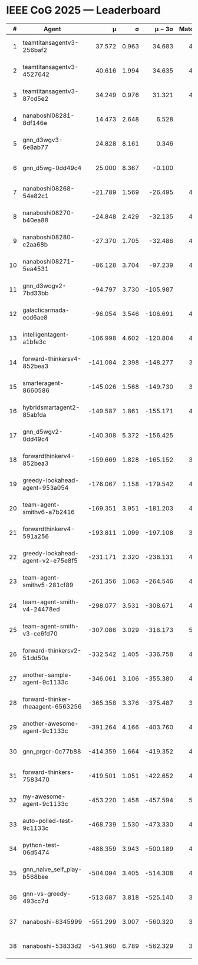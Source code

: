 # IEEE CoG 2025 — Leaderboard

| # | Agent | μ | σ | μ − 3σ | Matches | Updated |
|---:|---|---:|---:|---:|---:|---|
| 1 | teamtitansagentv3-256baf2 | 37.572 | 0.963 | 34.683 | 4836 | 2025-08-29 20:40 |
| 2 | teamtitansagentv3-4527642 | 40.616 | 1.994 | 34.635 | 4896 | 2025-08-29 20:40 |
| 3 | teamtitansagentv3-87cd5e2 | 34.249 | 0.976 | 31.321 | 4480 | 2025-08-29 20:40 |
| 4 | nanaboshi08281-8df146e | 14.473 | 2.648 | 6.528 | 206 | 2025-08-29 20:40 |
| 5 | gnn_d3wgv3-6e8ab77 | 24.828 | 8.161 | 0.346 | 118 | 2025-08-29 20:40 |
| 6 | gnn_d5wg-0dd49c4 | 25.000 | 8.367 | -0.100 | 80 | 2025-08-29 20:40 |
| 7 | nanaboshi08268-54e82c1 | -21.789 | 1.569 | -26.495 | 4740 | 2025-08-29 20:40 |
| 8 | nanaboshi08270-b40ea88 | -24.848 | 2.429 | -32.135 | 4860 | 2025-08-29 20:40 |
| 9 | nanaboshi08280-c2aa68b | -27.370 | 1.705 | -32.486 | 4418 | 2025-08-29 20:40 |
| 10 | nanaboshi08271-5ea4531 | -86.128 | 3.704 | -97.239 | 4938 | 2025-08-29 20:40 |
| 11 | gnn_d3wogv2-7bd33bb | -94.797 | 3.730 | -105.987 | 204 | 2025-08-29 20:40 |
| 12 | galacticarmada-ecd6ae8 | -96.054 | 3.546 | -106.691 | 4700 | 2025-08-29 20:40 |
| 13 | intelligentagent-a1bfe3c | -106.998 | 4.602 | -120.804 | 4080 | 2025-08-29 20:40 |
| 14 | forward-thinkersv4-852bea3 | -141.084 | 2.398 | -148.277 | 3640 | 2025-08-29 20:40 |
| 15 | smarteragent-8660586 | -145.026 | 1.568 | -149.730 | 3754 | 2025-08-29 20:40 |
| 16 | hybridsmartagent2-85abfda | -149.587 | 1.861 | -155.171 | 4109 | 2025-08-29 20:40 |
| 17 | gnn_d5wgv2-0dd49c4 | -140.308 | 5.372 | -156.425 | 160 | 2025-08-29 20:40 |
| 18 | forwardthinkerv4-852bea3 | -159.669 | 1.828 | -165.152 | 3548 | 2025-08-29 20:40 |
| 19 | greedy-lookahead-agent-953a054 | -176.067 | 1.158 | -179.542 | 4252 | 2025-08-29 20:40 |
| 20 | team-agent-smithv6-a7b2416 | -169.351 | 3.951 | -181.203 | 4820 | 2025-08-29 20:40 |
| 21 | forwardthinkerv4-591a256 | -193.811 | 1.099 | -197.108 | 3989 | 2025-08-29 20:40 |
| 22 | greedy-lookahead-agent-v2-e75e8f5 | -231.171 | 2.320 | -238.131 | 4544 | 2025-08-29 20:40 |
| 23 | team-agent-smithv5-281cf89 | -261.356 | 1.063 | -264.546 | 4740 | 2025-08-29 20:40 |
| 24 | team-agent-smith-v4-24478ed | -298.077 | 3.531 | -308.671 | 4438 | 2025-08-29 20:40 |
| 25 | team-agent-smith-v3-ce6fd70 | -307.086 | 3.029 | -316.173 | 5318 | 2025-08-29 20:40 |
| 26 | forward-thinkersv2-51dd50a | -332.542 | 1.405 | -336.758 | 4460 | 2025-08-29 20:40 |
| 27 | another-sample-agent-9c1133c | -346.061 | 3.106 | -355.380 | 4840 | 2025-08-29 20:40 |
| 28 | forward-thinker-rheaagent-6563256 | -365.358 | 3.376 | -375.487 | 3980 | 2025-08-29 20:40 |
| 29 | another-awesome-agent-9c1133c | -391.264 | 4.166 | -403.760 | 4260 | 2025-08-29 20:40 |
| 30 | gnn_prgcr-0c77b88 | -414.359 | 1.664 | -419.352 | 4530 | 2025-08-29 20:40 |
| 31 | forward-thinkers-7583470 | -419.501 | 1.051 | -422.652 | 4840 | 2025-08-29 20:40 |
| 32 | my-awesome-agent-9c1133c | -453.220 | 1.458 | -457.594 | 5080 | 2025-08-29 20:40 |
| 33 | auto-polled-test-9c1133c | -468.739 | 1.530 | -473.330 | 4680 | 2025-08-29 20:40 |
| 34 | python-test-06d5474 | -488.359 | 3.943 | -500.189 | 4040 | 2025-08-29 20:40 |
| 35 | gnn_naive_self_play-b568bee | -504.094 | 3.405 | -514.308 | 4060 | 2025-08-29 20:40 |
| 36 | gnn-vs-greedy-493cc7d | -513.687 | 3.818 | -525.140 | 3640 | 2025-08-29 20:40 |
| 37 | nanaboshi-8345999 | -551.299 | 3.007 | -560.320 | 3890 | 2025-08-29 20:40 |
| 38 | nanaboshi-53833d2 | -541.960 | 6.789 | -562.329 | 3460 | 2025-08-29 20:40 |
